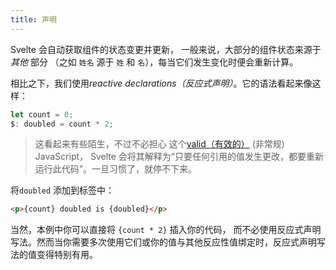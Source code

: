 ```yaml
---
title: 声明
---
```


Svelte 会自动获取组件的状态变更并更新， 一般来说，大部分的组件状态来源于*其他* 部分 （之如 `姓名` 源于 `姓` 和 `名`），每当它们发生变化时便会重新计算。

相比之下，我们使用*reactive declarations（反应式声明）*。它的语法看起来像这样：

```js
let count = 0;
$: doubled = count * 2;
```

> 这看起来有些陌生，不过不必担心 这个[valid（有效的）](https://developer.mozilla.org/en-US/docs/Web/JavaScript/Reference/Statements/label) (非常规) JavaScript， Svelte 会将其解释为“只要任何引用的值发生更改，都要重新运行此代码”。一旦习惯了，就停不下来。

将`doubled` 添加到标签中：

```html
<p>{count} doubled is {doubled}</p>
```

当然，本例中你可以直接将 `{count * 2}` 插入你的代码， 而不必使用反应式声明写法。然而当你需要多次使用它们或你的值与其他反应性值绑定时，反应式声明写法的值变得特别有用。
